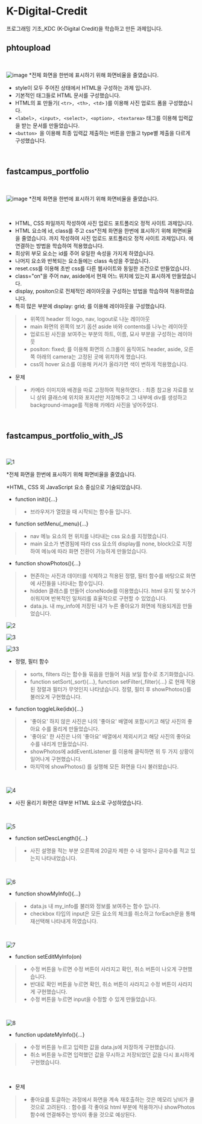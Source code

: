 # K-Digital-Credit
프로그래밍 기초_KDC (K-Digital Credit)을 학습하고 만든 과제입니다. 

## phtoupload

<br>

![image](https://user-images.githubusercontent.com/88040158/154393513-6627644e-d82e-4953-9c58-dd43333758c3.png)
*전체 화면을 한번에 표시하기 위해 화면비율을 줄였습니다. 
<br>
- style이 모두 주어진 상태에서 HTML을 구성하는 과제 입니다. 
- 기본적인 태그들로 HTML 문서를 구성했습니다. 
- HTML의 표 만들기( `<tr>, <th>, <td>` )를 이용해 사진 업로드 폼을 구성했습니다.
- `<label>, <input>, <select>, <option>, <textarea>` 태그를 이용해 입력값을 받는 문서를 만들었습니다. 
- `<button> `을 이용해 최종 입력값 제출하는 버튼을 만들고 type별 제출을  다르게 구성했습니다. 

<BR>

## fastcampus_portfolio

<br>
  
![image](https://user-images.githubusercontent.com/88040158/154393811-6984edf2-e992-4c5c-8a1a-1ca77f4d8ca3.png)
*전체 화면을 한번에 표시하기 위해 화면비율을 줄였습니다. 

<br>

- HTML, CSS 파일까지 작성하여 사진 업로드 포트폴리오 정적 사이트 과제입니다. 
- HTML 요소에 id, class를 주고 css*전체 화면을 한번에 표시하기 위해 화면비율을 줄였습니다. 
까지 작성하여 사진 업로드 포트폴리오 정적 사이트 과제입니다. 에 연결하는 방법을 학습하여 적용했습니다.
- 최상위 부모 요소는 id를 주어 유일한 속성을 가지게 하였습니다.
- 나머지 요소와 반복되는 요소들에는 class 속성을 주었습니다.
- reset.css를 이용해 초반 css를 다른 웹사이트와 동일한 조건으로 만들었습니다.
- class="on"을 주어 nav, aside에서 현재 어느 위치에 있는지 표시하게 만들었습니다.  
- display, positon으로 전체적인 레이아웃을 구성하는 방법을 학습하여 적용하였습니다.
- 특히 많은 부분에 display: grid; 를 이용해 레이아웃을 구성했습니다.
> - 위쪽의 header 의 logo, nav, logout로 나눈 레이아웃
> - main 화면의 왼쪽의 보기 옵션 aside 바와 contents를 나누는 레이아웃
> - 업로드된 사진을 보여주는 부분의 하트, 이름, 묘사 부분을 구성하는 레이아웃
> - positon: fixed; 를 이용해 화면의 스크롤이 움직여도 header, aside, 오른쪽 아래의 camera는 고정된 곳에 위치하게 했습니다.
> - css의 hover 요소를 이용해 커서가 올라가면 색이 변하게 적용했습니다.

- 문제
> - 카메라 이미지와 배경을 따로 고정하여 적용하였다.
> : 최종 참고용 자료를 보니 상위 클래스에 위치와 포지션만 저장해주고 그 내부에 div를 생성하고 background-image를 적용해 카메라 사진을 넣어주었다. 

<BR>

## fastcampus_portfolio_with_JS
  
<br>
  
![1](https://user-images.githubusercontent.com/88040158/156130810-233faca5-7f75-4b4f-9367-69072b6a36b0.PNG)

*전체 화면을 한번에 표시하기 위해 화면비율을 줄였습니다. 

*HTML, CSS 외 JavaScript 요소 중심으로 기술되었습니다. 
<br>
- function init(){...}
> - 브라우저가 열렸을 때 시작되는 함수들 입니다.

- function setMenu(_menu){...}
> - nav 메뉴 요소의 현 위치를 나타내는 css 요소를 지정했습니다. 
> - main 요소가 변경됨에 따라 css 요소의 display를 none, block으로 지정하여 메뉴에 따라 화면 전환이 가능하게 만들었습니다.

- function showPhotos(){...}
> - 현존하는 사진과 데이터를 삭제하고 적용된 정렬, 필터 함수를 바탕으로 화면에 사진들을 나타내는 함수입니다.
> - hidden 클래스를 만들어 cloneNode를 이용했습니다. html 유지 및 보수가 쉬워지며 반복적인 일처리를 효율적으로 구현할 수 있었습니다. 
> - data.js. 내 my_info에 저장된 내가 누른 좋아요가 화면에 적용되게끔 만들었습니다. 

![2](https://user-images.githubusercontent.com/88040158/156142038-70280448-eacc-498a-b37f-e328817ac18c.PNG)
<br>

![3](https://user-images.githubusercontent.com/88040158/156142145-cc64806f-2a95-4101-acb5-fccd6ab7f144.PNG)
<br>

![33](https://user-images.githubusercontent.com/88040158/156142236-ad581fb4-7cb3-4849-9b9d-31627168dbf9.PNG)
<br>


- 정렬, 필터 함수
> - sorts, filters 라는 함수들 묶음을 만들어 처음 보일 함수로 초기화했습니다.
> - function setSort(_sort){...}, function setFilter(_filter){...} 로 현재 적용된 정렬과 필터가 무엇인지 나타냈습니다. 정렬, 필터 후 
showPhotos()를 불러오게 구현했습니다.

- function toggleLike(idx){...}
> - '좋아요' 하지 않은 사진은 나의 '좋아요' 배열에 포함시키고 해당 사진의 좋아요 수를 올리게 만들었습니다. 
> -  '좋아요' 한 사진은 나의 '좋아요' 배열에서 제외시키고 해당 사진의 좋아요 수를 내리게 만들었습니다. 
> - showPhotos에 addEventListener 를 이용해 클릭하면 위 두 가지 상황이 일어나게 구현했습니다.  
> - 마지막에 showPhotos() 를 실행해 모든 화면을 다시 불러왔습니다.

<br>

![4](https://user-images.githubusercontent.com/88040158/156142408-e2fe262a-6592-4e36-9705-e4f95b8ba8fd.PNG)

- 사진 올리기 화면은 대부분 HTML 요소로 구성하였습니다.

<br>
  
![5](https://user-images.githubusercontent.com/88040158/156142462-faf8759f-c502-44b1-b603-9fdf8add4a9e.png)

- function setDescLength(){...} 
> - 사진 설명을 적는 부분 오른쪽에 20글자 제한 수 내 얼마나 글자수를 적고 있는지 나타내었습니다. 

<br>

![6](https://user-images.githubusercontent.com/88040158/156143614-7fd7451d-338d-4836-a2b4-666d52f221f4.PNG)

- function showMyInfo(){...} 
> - data.js 내 my_info를 불러와 정보를 보여주는 함수 입니다.  
> - checkbox 타입의 input은 모든 요소의 체크를 취소하고 forEach문을 통해 재선택해 나타내게 하였습니다.

<br>

![7](https://user-images.githubusercontent.com/88040158/156143619-2180f5eb-43ea-4138-85ba-e14799c22313.PNG)

- function setEditMyInfo(on)
> - 수정 버튼을 누르면 수정 버튼이 사라지고 확인, 취소 버튼이 나오게 구현했습니다.
> - 반대로 확인 버튼을 누르면 확인, 취소 버튼이 사라지고 수정 버튼이 사라지게 구현했습니다.
> - 수정 버튼을 누르면 input을 수정할 수 있게 만들었습니다.

<br>
  
![8](https://user-images.githubusercontent.com/88040158/156143622-df06f640-f51a-4790-9fa1-434caeefc004.png)

- function updateMyInfo(){...}
> - 수정 버튼을 누르고 입력한 값을 data.js에 저장하게 구현했습니다. 
> - 취소 버튼을 누르면 입력했던 값을 무시하고 저장되었던 값을 다시 표시하게 구현했습니다. 

<br>
  
  
- 문제
> - 좋아요를 토글하는 과정에서 화면을 계속 재호출하는 것은 메모리 낭비가 클 것으로 고려된다.
> : 함수를 각 좋아요 html 부분에 적용하거나 showPhotos 함수에 연결해주는 방식이 좋을 것으로 예상된다.


